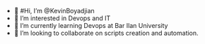 - 👋 #Hi, I’m @KevinBoyadjian
- 👀 I’m interested in Devops and IT 
- 🌱 I’m currently learning Devops at Bar Ilan University 
- 💞️ I’m looking to collaborate on scripts creation and automation.

<!---
KevinBoyadjian/KevinBoyadjian is a ✨ special ✨ repository because its `README.md` (this file) appears on your GitHub profile.
You can click the Preview link to take a look at your changes.
--->

